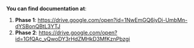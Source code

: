 **You can find documentation at**:

1. **Phase 1**: https://drive.google.com/open?id=1NwEmGQ6iyDi-UmbMn-dYSBonQBtL3YTJ
2. **Phase 2**: https://drive.google.com/open?id=1GfQAc_vQwoDY3rHdZMHkD3MfKznPbzgi
